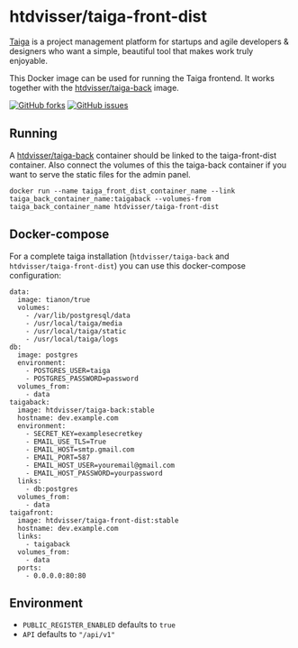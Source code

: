 # htdvisser/taiga-front-dist

[Taiga](https://taiga.io/) is a project management platform for startups and agile developers & designers who want a simple, beautiful tool that makes work truly enjoyable.

This Docker image can be used for running the Taiga frontend. It works together with the [htdvisser/taiga-back](https://registry.hub.docker.com/u/htdvisser/taiga-back/) image.

[![GitHub forks](https://img.shields.io/github/forks/htdvisser/taiga-docker.svg?style=flat-square)](https://github.com/htdvisser/taiga-docker)
[![GitHub issues](https://img.shields.io/github/issues/htdvisser/taiga-docker.svg?style=flat-square)](https://github.com/htdvisser/taiga-docker/issues)

## Running

A [htdvisser/taiga-back](https://registry.hub.docker.com/u/htdvisser/taiga-back/) container should be linked to the taiga-front-dist container. Also connect the volumes of this the taiga-back container if you want to serve the static files for the admin panel.

```
docker run --name taiga_front_dist_container_name --link taiga_back_container_name:taigaback --volumes-from taiga_back_container_name htdvisser/taiga-front-dist
```

## Docker-compose

For a complete taiga installation (``htdvisser/taiga-back`` and ``htdvisser/taiga-front-dist``) you can use this docker-compose configuration:

```
data:
  image: tianon/true
  volumes:
    - /var/lib/postgresql/data
    - /usr/local/taiga/media
    - /usr/local/taiga/static
    - /usr/local/taiga/logs
db:
  image: postgres
  environment:
    - POSTGRES_USER=taiga
    - POSTGRES_PASSWORD=password
  volumes_from:
    - data
taigaback:
  image: htdvisser/taiga-back:stable
  hostname: dev.example.com
  environment:
    - SECRET_KEY=examplesecretkey
    - EMAIL_USE_TLS=True
    - EMAIL_HOST=smtp.gmail.com
    - EMAIL_PORT=587
    - EMAIL_HOST_USER=youremail@gmail.com
    - EMAIL_HOST_PASSWORD=yourpassword
  links:
    - db:postgres
  volumes_from:
    - data
taigafront:
  image: htdvisser/taiga-front-dist:stable
  hostname: dev.example.com
  links:
    - taigaback
  volumes_from:
    - data
  ports:
    - 0.0.0.0:80:80
```

## Environment

* ``PUBLIC_REGISTER_ENABLED`` defaults to ``true``
* ``API`` defaults to ``"/api/v1"``
